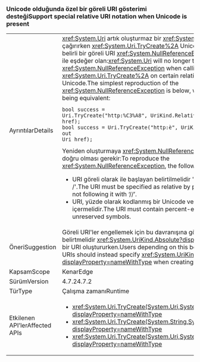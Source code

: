 ### <a name="support-special-relative-uri-notation-when-unicode-is-present"></a><span data-ttu-id="d98da-101">Unicode olduğunda özel bir göreli URI gösterimi desteği</span><span class="sxs-lookup"><span data-stu-id="d98da-101">Support special relative URI notation when Unicode is present</span></span>

|   |   |
|---|---|
|<span data-ttu-id="d98da-102">Ayrıntılar</span><span class="sxs-lookup"><span data-stu-id="d98da-102">Details</span></span>|<span data-ttu-id="d98da-103"><xref:System.Uri> artık oluşturmaz bir <xref:System.NullReferenceException> çağırırken <xref:System.Uri.TryCreate%2A> Unicode.The basit üretimi içeren belirli bir göreli URI <xref:System.NullReferenceException> aşağıdaki iki deyim ile eşdeğer olan:</span><span class="sxs-lookup"><span data-stu-id="d98da-103"><xref:System.Uri> will no longer throw a <xref:System.NullReferenceException> when calling <xref:System.Uri.TryCreate%2A> on certain relative URIs containing Unicode.The simplest reproduction of the <xref:System.NullReferenceException> is below, with the two statements being equivalent:</span></span><pre><code class="lang-csharp">bool success = Uri.TryCreate(&quot;http:%C3%A8&quot;, UriKind.RelativeOrAbsolute, out Uri href);&#13;&#10;bool success = Uri.TryCreate(&quot;http:&#232;&quot;, UriKind.RelativeOrAbsolute, out Uri href);&#13;&#10;</code></pre><span data-ttu-id="d98da-104">Yeniden oluşturmaya <xref:System.NullReferenceException>, aşağıdakilerin doğru olması gerekir:</span><span class="sxs-lookup"><span data-stu-id="d98da-104">To reproduce the <xref:System.NullReferenceException>, the following items must be true:</span></span><ul><li><span data-ttu-id="d98da-105">URI göreli olarak ile başlayan belirtilmelidir ' http:' ve aşağıdaki ile ' / /'.</span><span class="sxs-lookup"><span data-stu-id="d98da-105">The URI must be specified as relative by prepending it with ‘http:’ and not following it with ‘//’.</span></span></li><li><span data-ttu-id="d98da-106">URI, yüzde olarak kodlanmış bir Unicode veya ayrılmamış simgeler içermelidir.</span><span class="sxs-lookup"><span data-stu-id="d98da-106">The URI must contain percent-encoded Unicode or unreserved symbols.</span></span></li></ul>|
|<span data-ttu-id="d98da-107">Öneri</span><span class="sxs-lookup"><span data-stu-id="d98da-107">Suggestion</span></span>|<span data-ttu-id="d98da-108">Göreli URI'ler engellemek için bu davranışına göre kullanıcıların yerine belirtmelidir <xref:System.UriKind.Absolute?displayProperty=nameWithType> bir URI oluştururken.</span><span class="sxs-lookup"><span data-stu-id="d98da-108">Users depending on this behavior to disallow relative URIs should instead specify <xref:System.UriKind.Absolute?displayProperty=nameWithType> when creating a URI.</span></span>|
|<span data-ttu-id="d98da-109">Kapsam</span><span class="sxs-lookup"><span data-stu-id="d98da-109">Scope</span></span>|<span data-ttu-id="d98da-110">Kenar</span><span class="sxs-lookup"><span data-stu-id="d98da-110">Edge</span></span>|
|<span data-ttu-id="d98da-111">Sürüm</span><span class="sxs-lookup"><span data-stu-id="d98da-111">Version</span></span>|<span data-ttu-id="d98da-112">4.7.2</span><span class="sxs-lookup"><span data-stu-id="d98da-112">4.7.2</span></span>|
|<span data-ttu-id="d98da-113">Tür</span><span class="sxs-lookup"><span data-stu-id="d98da-113">Type</span></span>|<span data-ttu-id="d98da-114">Çalışma zamanı</span><span class="sxs-lookup"><span data-stu-id="d98da-114">Runtime</span></span>|
|<span data-ttu-id="d98da-115">Etkilenen API’ler</span><span class="sxs-lookup"><span data-stu-id="d98da-115">Affected APIs</span></span>|<ul><li><xref:System.Uri.TryCreate(System.Uri,System.Uri,System.Uri@)?displayProperty=nameWithType></li><li><xref:System.Uri.TryCreate(System.String,System.UriKind,System.Uri@)?displayProperty=nameWithType></li><li><xref:System.Uri.TryCreate(System.Uri,System.String,System.Uri@)?displayProperty=nameWithType></li></ul>|

